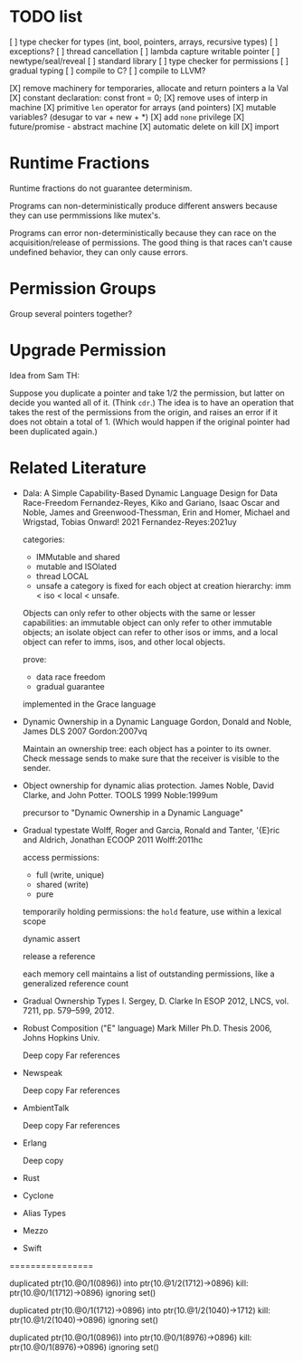 # TODO list

[ ] type checker for types
    (int, bool, pointers, arrays, recursive types)
[ ] exceptions?
[ ] thread cancellation
[ ] lambda capture writable pointer
[ ] newtype/seal/reveal
[ ] standard library
[ ] type checker for permissions
[ ] gradual typing
[ ] compile to C?
[ ] compile to LLVM?


[X] remove machinery for temporaries, allocate and return pointers a la Val
[X] constant declaration: const front = 0;
[X] remove uses of interp in machine
[X] primitive `len` operator for arrays (and pointers)
[X] mutable variables? (desugar to var + new + *)
[X] add `none` privilege
[X] future/promise - abstract machine
[X] automatic delete on kill
[X] import

# Runtime Fractions

Runtime fractions do not guarantee determinism. 

Programs can non-deterministically produce different answers
because they can use permmissions like mutex's.

Programs can error non-deterministically because they can race on the
acquisition/release of permissions. The good thing is that races can't
cause undefined behavior, they can only cause errors.

# Permission Groups

Group several pointers together?


# Upgrade Permission

Idea from Sam TH:

Suppose you duplicate a pointer and take 1/2 the permission, but
latter on decide you wanted all of it. (Think `cdr`.)  The idea is to
have an operation that takes the rest of the permissions from the
origin, and raises an error if it does not obtain a total of 1.
(Which would happen if the original pointer had been duplicated
again.)


# Related Literature


* Dala: A Simple Capability-Based Dynamic Language Design for Data Race-Freedom
  Fernandez-Reyes, Kiko and Gariano, Isaac Oscar and Noble, James
  and Greenwood-Thessman, Erin and Homer, Michael and Wrigstad, Tobias
  Onward! 2021
  Fernandez-Reyes:2021uy

  categories:
    * IMMutable and shared
	* mutable and ISOlated
	* thread LOCAL
	* unsafe
  a category is fixed for each object at creation
  hierarchy: imm < iso < local < unsafe.
  
    Objects can only refer to other objects with the same or lesser
    capabilities: an immutable object can only refer to other
    immutable objects; an isolate object can refer to other isos or
    imms, and a local object can refer to imms, isos, and other local
    objects.

  prove:
  * data race freedom
  * gradual guarantee 
  
  implemented in the Grace language

* Dynamic Ownership in a Dynamic Language
  Gordon, Donald and Noble, James
  DLS 2007
  Gordon:2007vq
  
  Maintain an ownership tree: each object has a pointer to its owner.
  Check message sends to make sure that the receiver is visible to
  the sender.

* Object ownership for dynamic alias protection. 
  James Noble, David Clarke, and John Potter. 
  TOOLS 1999
  Noble:1999um
  
  precursor to "Dynamic Ownership in a Dynamic Language"

* Gradual typestate
  Wolff, Roger and Garcia, Ronald and Tanter, \'{E}ric and Aldrich, Jonathan
  ECOOP 2011
  Wolff:2011hc

  access permissions:
  * full (write, unique)
  * shared (write)
  * pure 

  temporarily holding permissions: the `hold` feature, 
    use within a lexical scope
	
  dynamic assert
  
  release a reference
  
  each memory cell maintains a list of outstanding permissions, like a
    generalized reference count

* Gradual Ownership Types
  I. Sergey, D. Clarke In ESOP 2012, LNCS, vol. 7211, pp. 579–599, 2012.

* Robust Composition ("E" language)
  Mark Miller
  Ph.D. Thesis 2006, Johns Hopkins Univ.

  Deep copy
  Far references
 
* Newspeak

  Deep copy
  Far references
  
* AmbientTalk

  Deep copy
  Far references
  
* Erlang

  Deep copy


* Rust

* Cyclone

* Alias Types

* Mezzo

* Swift

================

duplicated ptr(10.@0/1(0896))
	into ptr(10.@1/2(1712)->0896)
kill: ptr(10.@0/1(1712)->0896) ignoring set()

duplicated ptr(10.@0/1(1712)->0896)
	into ptr(10.@1/2(1040)->1712)
kill: ptr(10.@1/2(1040)->0896) ignoring set()

duplicated ptr(10.@0/1(0896))
	into ptr(10.@0/1(8976)->0896)
kill: ptr(10.@0/1(8976)->0896) ignoring set()


